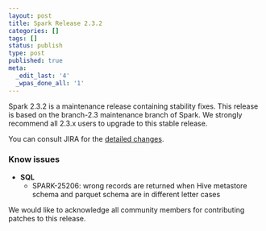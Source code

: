 ```yaml
---
layout: post
title: Spark Release 2.3.2
categories: []
tags: []
status: publish
type: post
published: true
meta:
  _edit_last: '4'
  _wpas_done_all: '1'
---
```


Spark 2.3.2 is a maintenance release containing stability fixes. This release is based on the branch-2.3 maintenance branch of Spark. We strongly recommend all 2.3.x users to upgrade to this stable release.

You can consult JIRA for the [detailed changes](https://s.apache.org/spark-2.3.2).

### Know issues

 - **SQL**
   - SPARK-25206: wrong records are returned when Hive metastore schema and parquet schema are in  different letter cases

We would like to acknowledge all community members for contributing patches to this release.
